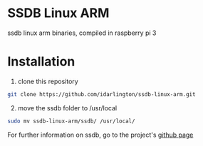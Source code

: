 # SSDB Linux ARM

ssdb linux arm binaries, compiled in raspberry pi 3

# Installation

1. clone this repository
```sh
git clone https://github.com/idarlington/ssdb-linux-arm.git
```
2. move the ssdb folder to /usr/local

``` sh
sudo mv ssdb-linux-arm/ssdb/ /usr/local/
````

For further information on ssdb, go to the project's [github page](https://github.com/ideawu/ssdb)
